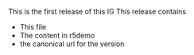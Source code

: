 This is the first release of this IG
This release contains

* This file
* The content in r5demo
* the canonical url for the version